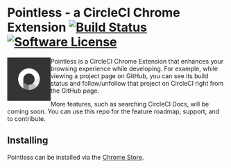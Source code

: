# Pointless - a CircleCI Chrome Extension [![Build Status](https://circleci.com/gh/felicianotech/pointless.svg?style=shield)](https://circleci.com/gh/felicianotech/pointless) [![Software License](https://img.shields.io/badge/license-MIT-blue.svg)](https://raw.githubusercontent.com/felicianotech/pointless/master/LICENSE)

<img src="logo128.png" alt="Pointless Logo" title="Pointless" align="left" style="width:100px;height:100px;" />
Pointless is a CircleCI Chrome Extension that enhances your browsing experience while developing. For example, while viewing a project page on GitHub, you can see its build status and follow/unfollow that project on CircleCI right from the GitHub page.

More features, such as searching CircleCI Docs, will be coming soon. You can use this repo for the  feature roadmap, support, and to contribute.

## Installing

Pointless can be installed via the [Chrome Store](https://chrome.google.com/webstore/detail/pointless-a-circleci-chro/edmkpfdmophaaeedepooedlhioimljai).

